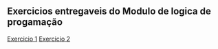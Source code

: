 ## Exercicios entregaveis do Modulo de logica de progamação

[Exercicio 1](./exercicios/EXERCICIO_1.ALG)
[Exercicio 2](./exercicios/EXERCICIO_2.ALG)